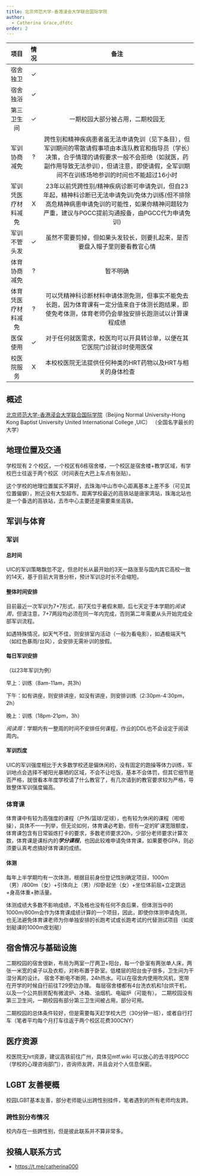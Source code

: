 ```yaml
---
title: 北京师范大学-香港浸会大学联合国际学院
author:
  - Catherina Grace,dfdtc
order: 2
---
```


|        项目        | 情况 |     备注     |
| :----------------: | :--: | :----------: |
|      宿舍独卫      |  ✓   |              |
|      宿舍独浴      |  ✓   |              |
|     第三卫生间     |  ✓   |一期校园大部分被占用，二期校园无|
|    军训协商减免    |  ?   | 跨性别和精神疾病患者虽无法申请免训（见下条目），但军训期间的零散请假事项由本连队教官和指导员（学长）决策，合乎情理的请假要求一般不会拒绝（如就医，药副作用导致无法参训），但请注意，即使请假，全军训期间不在训练场地参训的时间也不能超过16小时 |
| 军训凭医疗材料减免 |  X  | 23年以前凭跨性别/精神疾病诊断可申请免训，但自23年起，精神科诊断已无法申请免训/免体力训练(但不排除高危精神病患申请免训的可能性，如果你精神问题较为严重，建议与PGCC提前沟通报备，由PGCC代为申请免训) |
|    军训不管头发    |  ✓  | 虽然不需要剪掉，但如果头发较长，则要扎起来，是否要盘入帽子里则要看教官心情 |
|    体育协商减免    |  ?  | 暂不明确 |
| 体育凭医疗材料减免 |  ?  | 可以凭精神科诊断材料申请体测免测，但事实不能免去长跑，因为体育课有一定分值来自于体测长跑结果，即使免考体测，体育老师仍会单独安排长跑测试以计算课程成绩 |
|      医保使用      |  ✓  | 对于任何就医需求，校医均可以开具转诊单，以便在其它医院门诊就诊时使用医保 |
|     校医院服务     |  X  | 本校校医院无法提供任何种类的HRT药物以及HRT与相关的身体检查 |

## 概述

[北京师范大学-香港浸会大学联合国际学院](https://uic.edu.cn)（Beijing Normal University-Hong Kong Baptist University United International College ,UIC）
（全国名字最长的大学）

## 地理位置及交通

学校现有 2 个校区，一个校区有6栋宿舍楼，一个校区是宿舍楼+教学区域，有学校巴士往返于两个校区（时间表在大巴上车点有张贴）。

这个学校的地理位置属实不算好，去珠海/中山市中心距离基本上差不多（可见其位置偏僻），附近没有大型超市。距离学校最近的高铁站是唐家湾站，珠海北站也是一个备选的高铁站，去市中心主要还是需要乘坐高铁。

## 军训与体育

### 军训

#### 总时间

UIC的军训策略飘忽不定，但总时长从最开始的3天一路涨至与国内其它高校一致的14天，基于目前大背景分析，预计军训总时长不会缩短。

#### 整体时间安排

目前最近一次军训为7+7形式，前7天位于暑假末期，后七天定于本学期的*阅读周*，但请注意，7+7两段均必须在同一年内完成，否则第二年需要从头开始完成全部军训流程。

如遇特殊情况，如天气不佳，则安排室内活动（一般为看电影），如遇极端天气（如红色暴雨/台风），会安排无需补训的放假。

#### 每日军训安排

（以23年军训为例）

早上：训练（8am-11am，共3h）

下午：如有讲座，则安排讲座，如没有讲座，则安排训练（2:30pm-4:30pm，2h）

晚上：训练（18pm-21pm，3h）

*阅读周*：学期内有一整周的时间不安排任何课程，作业的DDL也不会设定于阅读周内。

#### 军训烈度

UIC的军训强度相比于大多数学校还是偏休闲的，没有固定的跑操等体力训练，军训地点会选择不被阳光暴晒的区域，不会不让吃饭，基本不会体罚，但其它细节是否严格，就很看本年度学校请了什么教官了，有几次请到的教官要求较为严格，导致整体军训强度偏高。

### 体育课

体育课中有较为高强度的课程（户外/篮球/足球），也有较为休闲的课程（啦啦操），具体不一一列举，但无论如何，体育课必考勤，但有一定的旷课宽限额度，体育课包含有日常锻炼打卡的要求，多数老师要求20h，少部分老师要求计算次数，体育课是课标内的***学分课程***，也因此较难申请免体育课，如果要卷GPA，则必须要认真考虑搞好体育课的成绩。

#### 体测

每年上半学期均有一次体测，根据目前身份登记性别确定项目，1000m（男）/800m（女）+引体向上（男）/仰卧起坐（女）+坐位体前屈+立定跳远+身高体重+肺活量。

体测成绩大多数不影响成绩，不及格也没有任何不良后果，但体测当中的1000m/800m会作为体育课成绩计算的一个项目，因此，即使你体测申请免测，也无法避免体育课老师为你单独安排的长跑考试或长跑考试的代替测试项目（如皮划艇课的1000m皮划艇）

## 宿舍情况与基础设施

二期校园的宿舍很新，布局为两室一厅两卫+阳台，每一个卧室有两张单人床，两张一米宽的桌子以及衣柜，对称布置于卧室。低楼层的阳台虫子很多，卫生间为干湿分离的设计。
宿舍不断电不断网，24h热水。可以在宿舍内使用吹风机，宽带在开学的时候自行前往T29旁边办理。
每层宿舍楼都有4台洗衣机和1台烘干机，以及一个公共厨房配有微波炉、冰箱、油烟机、电磁炉（可能有）。
二期校园没有第三卫生间，一期校园有部分第三卫生间被占用，部分可用。

二期校园的总体条件较好，但是需要每天赶学校大巴（30分钟一班），或者自行打车（笔者平均每个月打车往返于两个校区花费300CNY）

## 医疗资源

校医院无hrt资源，建议高铁前往广州，具体见mtf.wiki
可以放心的去寻找PGCC（学校的心理咨询部门），咨询师友跨，并且会对个人信息保密。

## LGBT 友善梗概

校园LGBT基本友善，部分老师能认出跨性别挂件，笔者遇到的所有老师均友跨。

### 跨性别分布情况

校内存在一些跨性别，但是彼此联系并不算非常多。

<!--
### 院系探路

## 其他信息

---

-->
## 投稿人联系方式

- https://t.me/catherina000

<!--
### 贡献者姓名
-->
